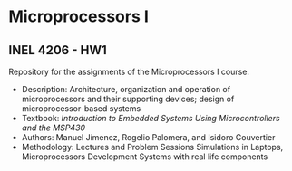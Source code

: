 # Microprocessors I

## INEL 4206 - HW1

Repository for the assignments of the Microprocessors I course.

- Description: Architecture, organization and operation of microprocessors and their supporting devices; design of microprocessor-based systems 
- Textbook: *Introduction to Embedded Systems Using Microcontrollers and the MSP430*
- Authors:  Manuel Jímenez, Rogelio Palomera, and Isidoro Couvertier
- Methodology: Lectures and Problem Sessions Simulations in Laptops, Microprocessors Development Systems with real life components